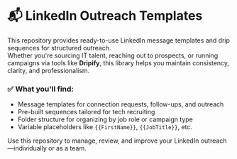 # 📬 LinkedIn Outreach Templates

This repository provides ready-to-use LinkedIn message templates and drip sequences for structured outreach.  
Whether you're sourcing IT talent, reaching out to prospects, or running campaigns via tools like **Dripify**, this library helps you maintain consistency, clarity, and professionalism.

### ✅ What you'll find:
- Message templates for connection requests, follow-ups, and outreach
- Pre-built sequences tailored for tech recruiting
- Folder structure for organizing by job role or campaign type
- Variable placeholders like `{{FirstName}}`, `{{JobTitle}}`, etc.

Use this repository to manage, review, and improve your LinkedIn outreach—individually or as a team.
